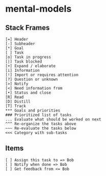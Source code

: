 # mental-models

## Stack Frames
```
[=] Header
[-] Subheader
[*] Goal
[ ] Task
[o] Task in progress
[|] Task blocked
[+] Expand / elaborate
[i] Information
[!] Import or requires attention
[?] Question or unknown
[>] Notify
[<] Need information from
[•] Status and close
[R] Read
[D] Distill
[T] Track
*** Goals and priorities
### Prioritized list of tasks
... Evaluate what should be worked on next
^^^ Re-organize the tasks above
~~~ Re-evaluate the tasks below
<<< Category with sub-tasks
```

## Items
```
[ ] Assign this task to => Bob
[ ] Notify when done => Bob
[ ] Get feedback from <= Bob
```
